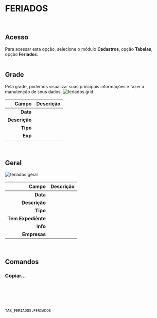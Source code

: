 # FERIADOS
<br>

## Acesso
Para acessar esta opção, selecione o módulo **Cadastros**, opção **Tabelas**, opção **Feriados**.
<br>
<br>

## Grade
Pela grade, podemos visualizar suas principais informações e fazer a manutenção de seus dados.
![feriados.grid](https://raw.githubusercontent.com/netforcews/docs-erp/master/cadastros/imagens/feriados.grid.png)

Campo | Descrição
--:|---
**Data** | 
**Descrição** | 
**Tipo** | 
**Exp** | 
<br>

## Geral
![feriados.geral](https://raw.githubusercontent.com/netforcews/docs-erp/master/cadastros/imagens/feriados.geral.png)

Campo | Descrição
--:|---
**Data** | 
**Descrição** | 
**Tipo** | 
**Tem Expediênte** | 
**Info** | 
**Empresas** | 
<br>

## Comandos
### Copiar...
<br>
<br>
<br>
<br>

```TAB_FERIADOS:FERIADOS```
